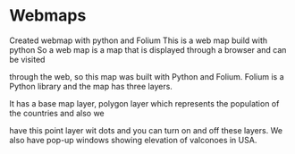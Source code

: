 # Webmaps
Created webmap with python and Folium
This is a web map build with python So a web map is a map that is displayed through a browser and can be visited

through the web, so this map was built with Python and Folium. 
Folium is a Python library and the map has three layers.

It has a base map layer, polygon layer which represents the population of the countries and also we

have this point layer wit dots and you can turn on and off these layers. We also have  pop-up windows showing elevation of valconoes in USA.
